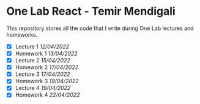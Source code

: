 # One Lab React - Temir Mendigali

This repository stores all the code that I write during One Lab lectures and homeworks.

- [x] Lecture 1 _12/04/2022_
- [x] Homework 1 _13/04/2022_
- [x] Lecture 2 _15/04/2022_
- [x] Homework 2 _17/04/2022_
- [x] Lecture 3 _17/04/2022_
- [x] Homework 3 _19/04/2022_
- [x] Lecture 4 _19/04/2022_
- [x] Homework 4 _22/04/2022_

